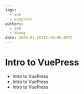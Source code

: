 ```yaml
---
tags: 
  - vue
  - vuepress
authors:
  - sam
  - khang
date: 2020-01-25T15:18:06.897Z
---
```


# Intro to VuePress

- Intro to VuePress
- Intro to VuePress
- Intro to VuePress
